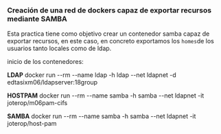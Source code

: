 ### Creación de una red de dockers capaz de exportar recursos mediante SAMBA

Esta practica tiene como objetivo crear un contenedor samba capaz de exportar recursos, en este caso, 
en concreto exportamos los `homes`de los usuarios tanto locales como de ldap.



inicio de los contenedores:

**LDAP** docker run --rm --name ldap -h ldap --net ldapnet -d edtasixm06/ldapserver:18group

**HOSTPAM** docker run --rm --name samba -h samba --net ldapnet -it joterop/m06pam-cifs

**SAMBA** docker run --rm --name samba -h samba --net ldapnet -it joterop/host-pam



